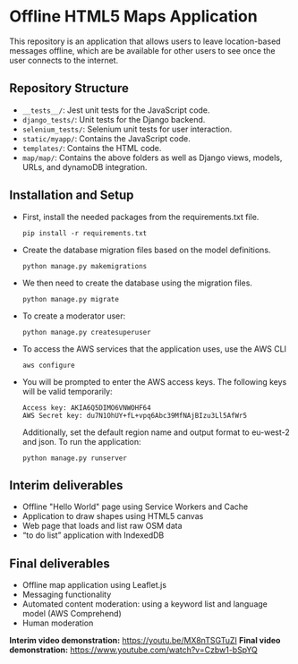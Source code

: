 # Offline HTML5 Maps Application

This repository is an application that allows users to leave location-based messages offline, which are be available for other users to see once the user connects to the internet.

## Repository Structure
- `__tests__/`: Jest unit tests for the JavaScript code.
- `django_tests/`: Unit tests for the Django backend.
- `selenium_tests/`: Selenium unit tests for user interaction.
- `static/myapp/`: Contains the JavaScript code.
- `templates/`: Contains the HTML code.
- `map/map/`: Contains the above folders as well as Django views, models, URLs, and dynamoDB integration.

## Installation and Setup
- First, install the needed packages from the requirements.txt file.
    ```
    pip install -r requirements.txt
    ```
- Create the database migration files based on the model definitions.
    ```
    python manage.py makemigrations
    ```
- We then need to create the database using the migration files.
    ```
    python manage.py migrate
    ```
- To create a moderator user:
    ``` 
    python manage.py createsuperuser
    ```
- To access the AWS services that the application uses, use the AWS CLI
    ```
    aws configure
    ```
- You will be prompted to enter the AWS access keys. The following keys will be valid temporarily:
    ```
    Access key: AKIA6Q5DIMO6VNWOHF64
    AWS Secret key: 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
    ``` 
    Additionally, set the default region name and output format to eu-west-2 and json.
    To run the application: 
    ```
    python manage.py runserver
    ```
## Interim deliverables
- Offline "Hello World" page using Service Workers and Cache
- Application to draw shapes using HTML5 canvas
- Web page that loads and list raw OSM data
- “to do list” application with IndexedDB

## Final deliverables
- Offline map application using Leaflet.js
- Messaging functionality
- Automated content moderation: using a keyword list and language model (AWS Comprehend)
- Human moderation

**Interim video demonstration:** https://youtu.be/MX8nTSGTuZI
**Final video demonstration:** https://www.youtube.com/watch?v=Czbw1-bSpYQ